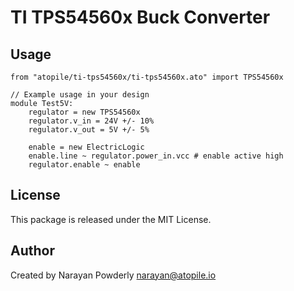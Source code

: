 # TI TPS54560x Buck Converter

## Usage

```ato
from "atopile/ti-tps54560x/ti-tps54560x.ato" import TPS54560x

// Example usage in your design
module Test5V:
    regulator = new TPS54560x
    regulator.v_in = 24V +/- 10%
    regulator.v_out = 5V +/- 5%

    enable = new ElectricLogic
    enable.line ~ regulator.power_in.vcc # enable active high
    regulator.enable ~ enable
```

## License

This package is released under the MIT License.

## Author

Created by Narayan Powderly <narayan@atopile.io>
